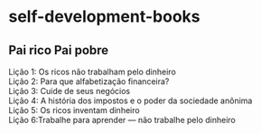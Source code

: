 # self-development-books
## Pai rico Pai pobre  
Lição 1: Os ricos não trabalham pelo dinheiro  
Lição 2: Para que alfabetização financeira?  
Lição 3: Cuide de seus negócios  
Lição 4: A história dos impostos e o poder da sociedade anônima  
Lição 5: Os ricos inventam dinheiro  
Lição 6:Trabalhe para aprender — não trabalhe pelo dinheiro  

